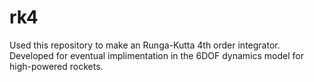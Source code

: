 # rk4

Used this repository to make an Runga-Kutta 4th order integrator. Developed for eventual implimentation in the 6DOF dynamics model for high-powered rockets. 
